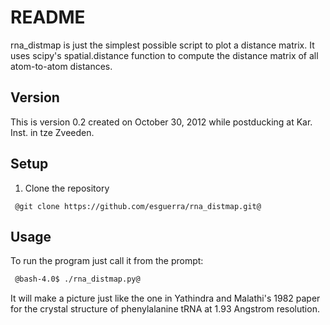 
README
================================================================================

rna_distmap is just the simplest possible script to plot a distance matrix.
It uses scipy's spatial.distance function to compute the distance matrix
of all atom-to-atom distances.

## Version

This is version 0.2 created on October 30, 2012 while postducking at Kar. Inst.
in tze Zveeden.

## Setup

1. Clone the repository

```git
 @git clone https://github.com/esguerra/rna_distmap.git@
```

## Usage

To run the program just call it from the prompt:

```bash
 @bash-4.0$ ./rna_distmap.py@
```

It will make a picture just like the one in Yathindra and Malathi's 1982 paper
for the crystal structure of phenylalanine tRNA at 1.93 Angstrom resolution.



